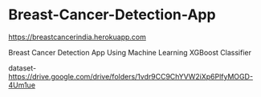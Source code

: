 # Breast-Cancer-Detection-App

https://breastcancerindia.herokuapp.com

Breast Cancer Detection App Using Machine Learning XGBoost Classifier

dataset-https://drive.google.com/drive/folders/1vdr9CC9ChYVW2iXp6PlfyMOGD-4Um1ue
